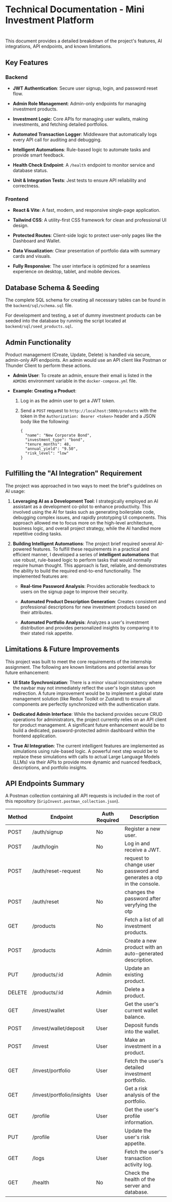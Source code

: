 # Technical Documentation - Mini Investment Platform

# 

This document provides a detailed breakdown of the project's features, AI integrations, API endpoints, and known limitations.

##  Key Features

### Backend
 

*    **JWT Authentication**: Secure user signup, login, and password reset flow.
    
*    **Admin Role Management**: Admin-only endpoints for managing investment products.
    
*    **Investment Logic**: Core APIs for managing user wallets, making investments, and fetching detailed portfolios.
    
*    **Automated Transaction Logger**: Middleware that automatically logs every API call for auditing and debugging.
    
*    **Intelligent Automations**: Rule-based logic to automate tasks and provide smart feedback.
    
*    **Health Check Endpoint**: A `/health` endpoint to monitor service and database status.
    
*    **Unit & Integration Tests**: Jest tests to ensure API reliability and correctness.
    

### Frontend

*    **React & Vite**: A fast, modern, and responsive single-page application.
    
*    **Tailwind CSS**: A utility-first CSS framework for clean and professional UI design.
    
*    **Protected Routes**: Client-side logic to protect user-only pages like the Dashboard and Wallet.
    
*    **Data Visualization**: Clear presentation of portfolio data with summary cards and visuals.
    
*    **Fully Responsive**: The user interface is optimized for a seamless experience on desktop, tablet, and mobile devices.

##  Database Schema & Seeding

The complete SQL schema for creating all necessary tables can be found in the `backend/sql/schema.sql` file.

For development and testing, a set of dummy investment products can be seeded into the database by running the script located at `backend/sql/seed_products.sql`.
    

##  Admin Functionality


Product management (Create, Update, Delete) is handled via secure, admin-only API endpoints. An admin would use an API client like Postman or Thunder Client to perform these actions.

*   **Admin User**: To create an admin, ensure their email is listed in the `ADMINS` environment variable in the `docker-compose.yml` file.
    
*   **Example: Creating a Product**:
    
    1.  Log in as the admin user to get a JWT token.
        
    2.  Send a `POST` request to `http://localhost:5000/products` with the token in the `Authorization: Bearer <token>` header and a JSON body like the following:
        
            {
              "name": "New Corporate Bond",
              "investment_type": "bond",
              "tenure_months": 48,
              "annual_yield": "9.50",
              "risk_level": "low"
            }
            
        

##  Fulfilling the "AI Integration" Requirement


The project was approached in two ways to meet the brief's guidelines on AI usage:

1.  **Leveraging AI as a Development Tool**: I strategically employed an AI assistant as a development co-pilot to enhance productivity. This involved using the AI for tasks such as generating boilerplate code, debugging complex issues, and rapidly prototyping UI components. This approach allowed me to focus more on the high-level architecture, business logic, and overall project strategy, while the AI handled more repetitive coding tasks.
    
2.  **Building Intelligent Automations**: The project brief required several AI-powered features. To fulfill these requirements in a practical and efficient manner, I developed a series of **intelligent automations** that use robust, rule-based logic to perform tasks that would normally require human thought. This approach is fast, reliable, and demonstrates the ability to build the required end-to-end functionality. The implemented features are:
    
    *   **Real-time Password Analysis**: Provides actionable feedback to users on the signup page to improve their security.
        
    *   **Automated Product Description Generation**: Creates consistent and professional descriptions for new investment products based on their attributes.
        
    *   **Automated Portfolio Analysis**: Analyzes a user's investment distribution and provides personalized insights by comparing it to their stated risk appetite.
        

##  Limitations & Future Improvements

This project was built to meet the core requirements of the internship assignment. The following are known limitations and potential areas for future enhancement:

*   **UI State Synchronization**: There is a minor visual inconsistency where the navbar may not immediately reflect the user's login status upon redirection. A future improvement would be to implement a global state management solution (like Redux Toolkit or Zustand) to ensure all components are perfectly synchronized with the authentication state.
    
*   **Dedicated Admin Interface**: While the backend provides secure CRUD operations for administrators, the project currently relies on an API client for product management. A significant future enhancement would be to build a dedicated, password-protected admin dashboard within the frontend application.
    
*   **True AI Integration**: The current intelligent features are implemented as simulations using rule-based logic. A powerful next step would be to replace these simulations with calls to actual Large Language Models (LLMs) via their APIs to provide more dynamic and nuanced feedback, descriptions, and portfolio insights.
    

##  API Endpoints Summary


A Postman collection containing all API requests is included in the root of this repository (`GripInvest.postman_collection.json`).

| Method | Endpoint | Auth Required | Description |
| --- | --- | --- | --- |
| POST | /auth/signup | No | Register a new user. |
| POST | /auth/login | No | Log in and receive a JWT. |
| POST | /auth/reset-request | No | request to change user password and generates a otp in the console. |
| POST | /auth/reset | No | changes the password after veryfying the otp |
| GET | /products | No | Fetch a list of all investment products. |
| POST | /products | Admin | Create a new product with an auto-generated description. |
| PUT | /products/:id | Admin | Update an existing product. |
| DELETE | /products/:id | Admin | Delete a product. |
| GET | /invest/wallet | User | Get the user's current wallet balance. |
| POST | /invest/wallet/deposit | User | Deposit funds into the wallet. |
| POST | /invest | User | Make an investment in a product. |
| GET | /invest/portfolio | User | Fetch the user's detailed investment portfolio. |
| GET | /invest/portfolio/insights | User | Get a risk analysis of the portfolio. |
| GET | /profile | User | Get the user's profile information. |
| PUT | /profile | User | Update the user's risk appetite. |
| GET | /logs | User | Fetch the user's transaction activity log. |
| GET | /health | No | Check the health of the server and database. |